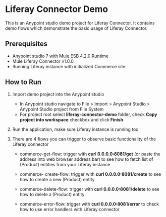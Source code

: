 # Liferay Connector Demo
This is an Anypoint studio demo project for Liferay Connector. It contains demo
flows which demonstrate the basic usage of Liferay Connector.

## Prerequisites
* Anypoint studio 7 with Mule ESB 4.2.0 Runtime
* Mule Liferay Connector v1.0.0
* Running Liferay instance with initialized Commerce site

## How to Run
1. Import demo project into the Anypoint studio
	* In Anypoint studio navigate to File > Import > Anypoint Studio >
	Anypoint Studio project from File System
	* For project root select **liferay-connector-demo** folder,
	check **Copy project into workspace** checkbox and click **Finish**

2. Run the application, make sure Liferay instance is running too
3. There are 4 flows you can trigger to observe basic functionality of the
	Liferay connector
	* commerce-get-flow: trigger with **curl 0.0.0.0:8081/get** (or paste the
	address into web browser address bar) to see how to fetch list of (Product)
	entities from your Liferay instance

	* commerce- create-flow: trigger with **curl 0.0.0.0:8081/create** to see
	how to create a new (Product) entity

	* commerce-delete-flow: trigger with **curl 0.0.0.0:8081/delete** to see how
	to delete a (Product) entity

	* commerce-error-flow: trigger with **curl 0.0.0.0:8081/error** to
	check how to use error handlers with Liferay connector